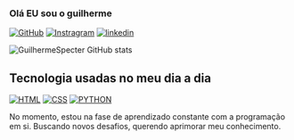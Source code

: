 ### Olá EU sou o guilherme

[![GitHub](https://img.shields.io/badge/GitHub-100000?style=for-the-badge&logo=github&logoColor=white)]()
[![Instragram](https://img.shields.io/badge/Instagram-E4405F?style=for-the-badge&logo=instagram&logoColor=white)]()
[![linkedin](https://img.shields.io/badge/LinkedIn-0077B5?style=for-the-badge&logo=linkedin&logoColor=white)]()

![GuilhermeSpecter GitHub stats](https://github-readme-stats.vercel.app/api?username=GuilhermeSpecter&show_icons=true&theme=dark)

## Tecnologia usadas no meu dia a dia

[![HTML](https://img.shields.io/badge/HTML5-E34F26?style=for-the-badge&logo=html5&logoColor=white)]()
[![CSS](https://img.shields.io/badge/CSS3-1572B6?style=for-the-badge&logo=css3&logoColor=white)]()
[![PYTHON](https://img.shields.io/badge/Python-14354C?style=for-the-badge&logo=python&logoColor=white)]()

No momento, estou na fase de aprendizado constante com a programação em si. Buscando novos desafios, querendo aprimorar meu conhecimento. 
